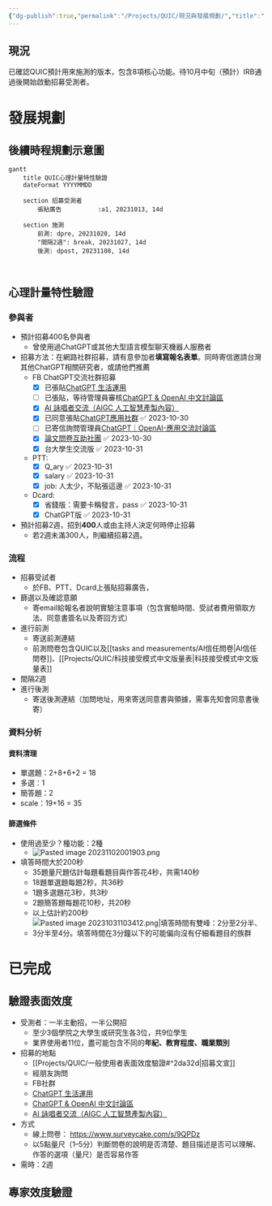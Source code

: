 ```yaml
---
{"dg-publish":true,"permalink":"/Projects/QUIC/現況與發展規劃/","title":"現況與發展規劃","tags":["chatgpt","measurement","blog"],"created":"2023-09-05T00:00:00.000Z","updated":"2023-09-27T00:00:00.000Z"}
---
```



## 現況

已確認QUIC預計用來施測的版本，包含8項核心功能。待10月中旬（預計）IRB通過後開始啟動招募受測者。

# 發展規劃

## 後續時程規劃示意圖

```mermaid
gantt
    title QUIC心理計量特性驗證
    dateFormat YYYYMMDD
    
    section 招募受測者
        張貼廣告          :a1, 20231013, 14d
        
    section 施測
        前測: dpre, 20231020, 14d
        "間隔2週": break, 20231027, 14d
        後測: dpost, 20231108, 14d
        


```

## 心理計量特性驗證

### 參與者

- 預計招募400名參與者
  - 曾使用過ChatGPT或其他大型語言模型聊天機器人服務者
- 招募方法：在網路社群招募，請有意參加者**填寫報名表單**。同時寄信邀請台灣其他ChatGPT相關研究者，或請他們推薦
  - FB ChatGPT交流社群招募
    - [X] 已張貼[ChatGPT 生活運用](https://www.facebook.com/groups/2152027081656284/) 
    - [ ] 已張貼，等待管理員審核[ChatGPT & OpenAI 中文討論區](https://www.facebook.com/groups/chatgpt2app/)
    - [X] [AI 詠唱者交流（AIGC 人工智慧產製內容）](https://www.facebook.com/groups/aigcstation/)
    - [x] 已同意張貼[ChatGPT應用社群](https://www.facebook.com/groups/aigcapplied) ✅ 2023-10-30
    - [ ] 已寄信詢問管理員[ChatGPT｜OpenAI-應用交流討論區](https://www.facebook.com/groups/1510306892840132)
    - [x] [論文問卷互助社團](https://www.facebook.com/groups/269013233204234) ✅ 2023-10-30
    - [x] 台大學生交流版 ✅ 2023-10-31
  - PTT:
    - [x] Q_ary ✅ 2023-10-31
    - [x] salary ✅ 2023-10-31
    - [x] job: 人太少，不貼張這邊 ✅ 2023-10-31
  - Dcard:
    - [x] 省錢版：需要卡稱發言，pass ✅ 2023-10-31
    - [x] ChatGPT版 ✅ 2023-10-31
- 預計招募2週，招到**400**人或由主持人決定何時停止招募
    - 若2週未滿300人，則繼續招募2週。


### 流程

- 招募受試者
    - 於FB、PTT、Dcard上張貼招募廣告，
- 篩選以及確認意願
    - 寄email給報名者說明實驗注意事項（包含實驗時間、受試者費用領取方法、同意書簽名以及寄回方式）
- 進行前測
    - 寄送前測連結
    - 前測問卷包含QUIC以及[[tasks and measurements/AI信任問卷\|AI信任問卷]]、[[Projects/QUIC/科技接受模式中文版量表\|科技接受模式中文版量表]]
- 間隔2週
- 進行後測
    - 寄送後測連結（加問地址，用來寄送同意書與領據，需事先知會同意書後寄）


### 資料分析

#### 資料清理

- 單選題：2+8+6+2 = 18
- 多選：1
- 簡答題：2
- scale：19+16 = 35

#### 篩選條件

- 使用過至少？種功能：2種
    - ![Pasted image 20231102001903.png](/img/user/Projects/QUIC/Pasted%20image%2020231102001903.png)
- 填答時間大於200秒
    - 35題量尺題估計每題看題目與作答花4秒，共需140秒
    - 18題單選題每題2秒，共36秒
    - 1題多選題花3秒，共3秒
    - 2題簡答題每題花10秒，共20秒
    - 以上估計約200秒
    - ![Pasted image 20231031103412.png|填答時間有雙峰：2分至2分半、3分半至4分。填答時間在3分鐘以下的可能偏向沒有仔細看題目的族群](/img/user/Projects/QUIC/Pasted%20image%2020231031103412.png)


# 已完成

## 驗證表面效度

- 受測者：一半主動招，一半公開招
  - 至少3個學院之大學生或研究生各3位，共9位學生
  - 業界使用者11位，盡可能包含不同的**年紀、教育程度、職業類別**
- 招募的地點
  - [[Projects/QUIC/一般使用者表面效度驗證#^2da32d\|招募文宣]]
  - 經朋友詢問
  - FB社群
  - [ChatGPT 生活運用](https://www.facebook.com/groups/2152027081656284/)
  - [ChatGPT & OpenAI 中文討論區](https://www.facebook.com/groups/chatgpt2app/)
  - [AI 詠唱者交流（AIGC 人工智慧產製內容）](https://www.facebook.com/groups/aigcstation/)
- 方式
  - 線上問卷： <https://www.surveycake.com/s/9QPDz>
  - 以5點量尺（1–5分）判斷問卷的說明是否清楚、題目描述是否可以理解、作答的選項（量尺）是否容易作答
- 需時：2週

## 專家效度驗證